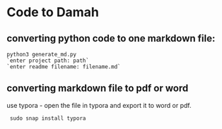 # Code to Damah

## converting python code to one markdown file: 

```
python3 generate_md.py
`enter project path: path` 
`enter readme filename: filename.md` 
```

## converting markdown file to pdf or word 
use typora - open the file in typora and export it to word or pdf. 

``` sudo snap install typora``` 


